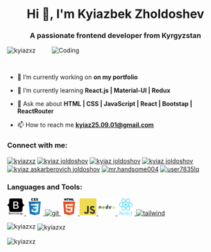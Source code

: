 

 <h1 align="center">Hi 👋, I'm Kyiazbek Zholdoshev</h1>
<h3 align="center">A passionate frontend developer from Kyrgyzstan</h3>
<img align="right" alt="Coding" width="400" src="https://miro.medium.com/max/828/0*7Q3yvSIv_t0ioJ-Z.gif"
<p align="left"> <img src="https://komarev.com/ghpvc/?username=kyiazxz&label=Profile%20views&color=0e75b6&style=flat" alt="kyiazxz" /> </p>

<p align="left"> <a href="https://twitter.com/" target="blank"><img src="https://img.shields.io/twitter/follow/?logo=twitter&style=for-the-badge" alt="" /></a> </p>

- 🔭 I’m currently working on **on my portfolio**

- 🌱 I’m currently learning **React.js | Material-UI | Redux**

- 💬 Ask me about **HTML | CSS | JavaScript | React | Bootstap | ReactRouter**

- 📫 How to reach me **kyiaz25.09.01@gmail.com**

<h3 align="left">Connect with me:</h3>
<p align="left">
<a href="https://codepen.io/kyiazxz" target="blank"><img align="center" src="https://raw.githubusercontent.com/rahuldkjain/github-profile-readme-generator/master/src/images/icons/Social/codepen.svg" alt="kyiazxz" height="30" width="40" /></a>
<a href="https://linkedin.com/in/kyiaz joldoshov" target="blank"><img align="center" src="https://raw.githubusercontent.com/rahuldkjain/github-profile-readme-generator/master/src/images/icons/Social/linked-in-alt.svg" alt="kyiaz joldoshov" height="30" width="40" /></a>
<a href="https://stackoverflow.com/users/kyiaz joldoshov" target="blank"><img align="center" src="https://raw.githubusercontent.com/rahuldkjain/github-profile-readme-generator/master/src/images/icons/Social/stack-overflow.svg" alt="kyiaz joldoshov" height="30" width="40" /></a>
<a href="https://codesandbox.com/kyiaz joldoshov" target="blank"><img align="center" src="https://raw.githubusercontent.com/rahuldkjain/github-profile-readme-generator/master/src/images/icons/Social/codesandbox.svg" alt="kyiaz joldoshov" height="30" width="40" /></a>
<a href="https://fb.com/kyiaz askarberovich joldoshov" target="blank"><img align="center" src="https://raw.githubusercontent.com/rahuldkjain/github-profile-readme-generator/master/src/images/icons/Social/facebook.svg" alt="kyiaz askarberovich joldoshov" height="30" width="40" /></a>
<a href="https://instagram.com/mr.handsome004" target="blank"><img align="center" src="https://raw.githubusercontent.com/rahuldkjain/github-profile-readme-generator/master/src/images/icons/Social/instagram.svg" alt="mr.handsome004" height="30" width="40" /></a>
<a href="https://www.leetcode.com/user7835lq" target="blank"><img align="center" src="https://raw.githubusercontent.com/rahuldkjain/github-profile-readme-generator/master/src/images/icons/Social/leet-code.svg" alt="user7835lq" height="30" width="40" /></a>
</p>

<h3 align="left">Languages and Tools:</h3>
<p align="left"> <a href="https://getbootstrap.com" target="_blank" rel="noreferrer"> <img src="https://raw.githubusercontent.com/devicons/devicon/master/icons/bootstrap/bootstrap-plain-wordmark.svg" alt="bootstrap" width="40" height="40"/> </a> <a href="https://www.w3schools.com/css/" target="_blank" rel="noreferrer"> <img src="https://raw.githubusercontent.com/devicons/devicon/master/icons/css3/css3-original-wordmark.svg" alt="css3" width="40" height="40"/> </a> <a href="https://git-scm.com/" target="_blank" rel="noreferrer"> <img src="https://www.vectorlogo.zone/logos/git-scm/git-scm-icon.svg" alt="git" width="40" height="40"/> </a> <a href="https://www.w3.org/html/" target="_blank" rel="noreferrer"> <img src="https://raw.githubusercontent.com/devicons/devicon/master/icons/html5/html5-original-wordmark.svg" alt="html5" width="40" height="40"/> </a> <a href="https://developer.mozilla.org/en-US/docs/Web/JavaScript" target="_blank" rel="noreferrer"> <img src="https://raw.githubusercontent.com/devicons/devicon/master/icons/javascript/javascript-original.svg" alt="javascript" width="40" height="40"/> </a> <a href="https://nodejs.org" target="_blank" rel="noreferrer"> <img src="https://raw.githubusercontent.com/devicons/devicon/master/icons/nodejs/nodejs-original-wordmark.svg" alt="nodejs" width="40" height="40"/> </a> <a href="https://reactjs.org/" target="_blank" rel="noreferrer"> <img src="https://raw.githubusercontent.com/devicons/devicon/master/icons/react/react-original-wordmark.svg" alt="react" width="40" height="40"/> </a> <a href="https://tailwindcss.com/" target="_blank" rel="noreferrer"> <img src="https://www.vectorlogo.zone/logos/tailwindcss/tailwindcss-icon.svg" alt="tailwind" width="40" height="40"/> </a> </p>

<p><img align="left" src="https://github-readme-stats.vercel.app/api/top-langs?username=kyiazxz&show_icons=true&locale=en&layout=compact" alt="kyiazxz" /></p>

<p>&nbsp;<img align="center" src="https://github-readme-stats.vercel.app/api?username=kyiazxz&show_icons=true&locale=en" alt="kyiazxz" /></p>

<p><img align="center" src="https://github-readme-streak-stats.herokuapp.com/?user=kyiazxz&" alt="kyiazxz" /></p>
